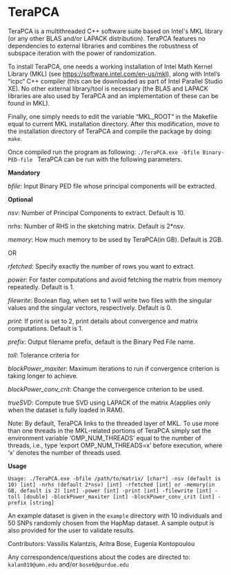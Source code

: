 # TeraPCA
TeraPCA is a multithreaded C++ software suite based on Intel's MKL library (or any other BLAS and/or LAPACK distribution). TeraPCA features no dependencies to external libraries and combines the robustness of subspace iteration with the power of randomization.

To install TeraPCA, one needs a working installation of Intel Math Kernel Library (MKL) (see https://software.intel.com/en-us/mkl), along with Intel’s “icpc“ C++ compiler (this can be downloaded as part of Intel Parallel Studio XE). No other external library/tool is necessary (the BLAS and LAPACK libraries are also used by TeraPCA and an implementation of these can be found in MKL).

Finally, one simply needs to edit the variable “MKL_ROOT“ in the Makefile equal to current MKL  installation directory. After this modification, move to the installation directory of TeraPCA and compile the package by doing: ```make```.

Once compiled run the program as following: ```./TeraPCA.exe -bfile Binary-PED-file ```
TeraPCA can be run with the following parameters.

**Mandatory**

*bfile*: Input Binary PED file whose principal components will be extracted. 

**Optional**  


*nsv*: Number of Principal Components to extract. Default is 10.

*nrhs*: Number of RHS in the sketching matrix. Default is 2*nsv.

*memory*: How much memory to be used by TeraPCA(in GB). Default is 2GB.

  OR
  
*rfetched*: Specify exactly the number of rows you want to extract.   

*power*: For faster computations and avoid fetching the matrix from memory repeatedly. Default is 1.  

*filewrite*: Boolean flag, when set to 1 will write two files with the singular values and the singular vectors, respectively. Default is 0.

*print*: If print is set to 2, print details about convergence and matrix computations. Default is 1.  

*prefix*: Output filename prefix, default is the Binary Ped File name.  

*toll*: Tolerance criteria for   

*blockPower_maxiter*: Maximum iterations to run if convergence criterion is taking longer to achieve. 

*blockPower_conv_crit*: Change the convergence criterion to be used. 

*trueSVD*: Compute true SVD using LAPACK of the matrix A(applies only when the dataset is fully loaded in RAM). 

Note: By default, TeraPCA links to the threaded layer of MKL. To use more than one threads in the MKL-related portions of TeraPCA simply set the environment variable ‘OMP_NUM_THREADS’ equal to the number of threads, i.e., type ‘export OMP_NUM_THREADS=x’ before execution, where ‘x’ denotes the number of threads used.

**Usage**
```
Usage: ./TeraPCA.exe -bfile /path/to/matrix/ [char*] -nsv (default is 10) [int] -nrhs (default 2*nsv) [int] -rfetched [int] or -memory(in GB, default is 2) [int] -power [int] -print [int] -filewrite [int] -toll [double] -blockPower_maxiter [int] -blockPower_conv_crit [int] -prefix [string]

```
An example dataset is given in the ``` example ``` directory with 10 individuals and 50 SNPs randomly chosen from the HapMap dataset. A sample output is also provided for the user to validate results. 

Contributors: Vassilis Kalantzis, Aritra Bose, Eugenia Kontopoulou

Any correspondence/questions about the codes are directed to: ```kalan019@umn.edu``` and/or ```bose6@purdue.edu```
